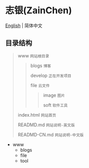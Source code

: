 # 志银(ZainChen)

[English](./READMD.md) | 简体中文

## 目录结构

> www  `网站根目录`
>
> > blogs  `博客`
> >
> > develop  `正在开发项目`
> >
> > file  `云文件`
> >
> > > image  `图片`
> > >
> > > soft  `软件工具`
> >
> > 
>
> index.html  `网站首页`
>
> READMD.md  `网站说明-英文版`
>
> READMD-CN.md  `网站说明-中文版`



























































- www
   - blogs
   - file
   - tool